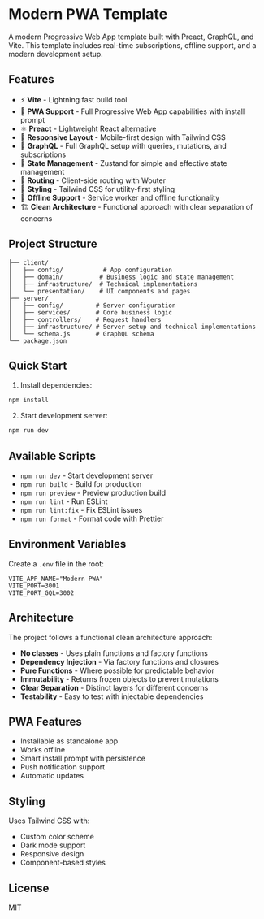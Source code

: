 # Modern PWA Template

A modern Progressive Web App template built with Preact, GraphQL, and Vite. This template includes real-time subscriptions, offline support, and a modern development setup.

## Features

- ⚡️ **Vite** - Lightning fast build tool
- 🔄 **PWA Support** - Full Progressive Web App capabilities with install prompt
- ⚛️ **Preact** - Lightweight React alternative
- 📱 **Responsive Layout** - Mobile-first design with Tailwind CSS
- 🚀 **GraphQL** - Full GraphQL setup with queries, mutations, and subscriptions
- 🔄 **State Management** - Zustand for simple and effective state management
- 🎯 **Routing** - Client-side routing with Wouter
- 💅 **Styling** - Tailwind CSS for utility-first styling
- 🔌 **Offline Support** - Service worker and offline functionality
- 🏗️ **Clean Architecture** - Functional approach with clear separation of concerns

## Project Structure

```
├── client/
│   ├── config/           # App configuration
│   ├── domain/          # Business logic and state management
│   ├── infrastructure/  # Technical implementations
│   └── presentation/    # UI components and pages
├── server/
│   ├── config/         # Server configuration
│   ├── services/       # Core business logic
│   ├── controllers/    # Request handlers
│   ├── infrastructure/ # Server setup and technical implementations
│   └── schema.js       # GraphQL schema
└── package.json
```

## Quick Start

1. Install dependencies:
```bash
npm install
```

2. Start development server:
```bash
npm run dev
```

## Available Scripts

- `npm run dev` - Start development server
- `npm run build` - Build for production
- `npm run preview` - Preview production build
- `npm run lint` - Run ESLint
- `npm run lint:fix` - Fix ESLint issues
- `npm run format` - Format code with Prettier

## Environment Variables

Create a `.env` file in the root:

```env
VITE_APP_NAME="Modern PWA"
VITE_PORT=3001
VITE_PORT_GQL=3002
```

## Architecture

The project follows a functional clean architecture approach:

- **No classes** - Uses plain functions and factory functions
- **Dependency Injection** - Via factory functions and closures
- **Pure Functions** - Where possible for predictable behavior
- **Immutability** - Returns frozen objects to prevent mutations
- **Clear Separation** - Distinct layers for different concerns
- **Testability** - Easy to test with injectable dependencies

## PWA Features

- Installable as standalone app
- Works offline
- Smart install prompt with persistence
- Push notification support
- Automatic updates

## Styling

Uses Tailwind CSS with:
- Custom color scheme
- Dark mode support
- Responsive design
- Component-based styles

## License

MIT
